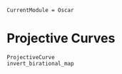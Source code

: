 ```@meta
CurrentModule = Oscar
```

# Projective Curves

```@docs
ProjectiveCurve
invert_birational_map
```
